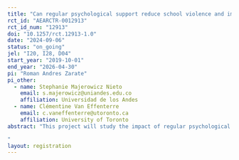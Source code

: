 ```yaml
---
title: "Can regular psychological support reduce school violence and improve students' outcomes?"
rct_id: "AEARCTR-0012913"
rct_id_num: "12913"
doi: "10.1257/rct.12913-1.0"
date: "2024-09-06"
status: "on_going"
jel: "I20, I28, D04"
start_year: "2019-10-01"
end_year: "2026-04-30"
pi: "Roman Andres Zarate"
pi_other:
  - name: Stephanie Majerowicz Nieto
    email: s.majerowicz@uniandes.edu.co
    affiliation: Universidad de los Andes
  - name: Clémentine Van Effenterre
    email: c.vaneffenterre@utoronto.ca
    affiliation: University of Toronto
abstract: "This project will study the impact of regular psychological support on students' outcomes in Peru. The government implemented a program that randomly provided 500 out of 1,000 large schools with high reports of school violence the resources to hire a full-time psychologist to improve school climate and reduce school violence. The government equips the psychologist with specific guidelines to design strategies to reduce and prevent school violence while providing socio-emotional support to all community members, including students, teachers, and staff. We will use administrative and survey data to estimate the effects of access to a full-time psychologist on school climate, violence reports, students' social networks, learning, and non-cognitive skills. Other outcomes include teachers' pedagogical practices, school retention, dropout, and college enrollment. We will also conduct focus groups with the psychologists to gain further insights into the expected impacts of the program and the mechanisms driving the main effects.
"
layout: registration
---
```


